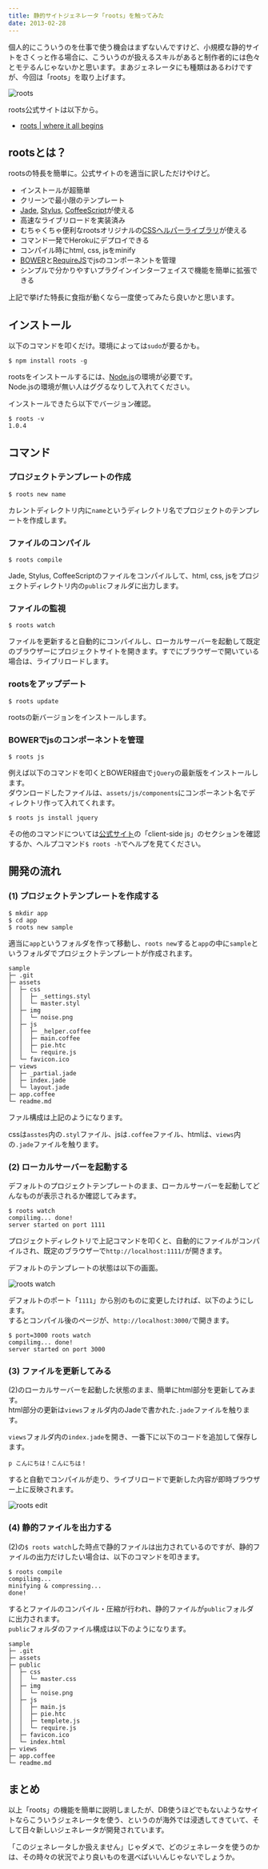 ```yaml
---
title: 静的サイトジェネレータ「roots」を触ってみた
date: 2013-02-28
---
```

<p>個人的にこういうのを仕事で使う機会はまずないんですけど、小規模な静的サイトをさくっと作る場合に、こういうのが扱えるスキルがあると制作者的には色々とモテるんじゃないかと思います。まあジェネレータにも種類はあるわけですが、今回は「roots」を取り上げます。</p>

<p><img src="/img/2013/02/roots.png" alt="roots" /></p>

<p>roots公式サイトは以下から。</p>

<ul>
<li><a href="http://roots.cx/">roots | where it all begins</a></li>
</ul>

<h2>rootsとは？</h2>

<p>rootsの特長を簡単に。公式サイトのを適当に訳しただけやけど。</p>

<ul>
<li>インストールが超簡単</li>
<li>クリーンで最小限のテンプレート</li>
<li><a href="http://jade-lang.com/">Jade</a>, <a href="http://learnboost.github.com/stylus/">Stylus</a>, <a href="http://coffeescript.org/">CoffeeScript</a>が使える</li>
<li>高速なライブリロードを実装済み</li>
<li>むちゃくちゃ便利なrootsオリジナルの<a href="http://roots.cx/css">CSSヘルパーライブラリ</a>が使える</li>
<li>コマンド一発でHerokuにデプロイできる</li>
<li>コンパイル時にhtml, css, jsをminify</li>
<li><a href="http://twitter.github.com/bower/">BOWER</a>と<a href="http://requirejs.org/">RequireJS</a>でjsのコンポーネントを管理</li>
<li>シンプルで分かりやすいプラグインインターフェイスで機能を簡単に拡張できる</li>
</ul>

<p>上記で挙げた特長に食指が動くなら一度使ってみたら良いかと思います。</p>

<h2>インストール</h2>

<p>以下のコマンドを叩くだけ。環境によっては<code>sudo</code>が要るかも。</p>

<pre class="prettyprint"><code>$ npm install roots -g</code>
</pre>

<p>rootsをインストールするには、<a href="http://nodejs.org/">Node.js</a>の環境が必要です。<br>Node.jsの環境が無い人はググるなりして入れてください。</p>

<p>インストールできたら以下でバージョン確認。</p>

<pre class="prettyprint"><code>$ roots -v
1.0.4</code>
</pre>

<h2>コマンド</h2>

<h3>プロジェクトテンプレートの作成</h3>

<pre class="prettyprint"><code>$ roots new name</code>
</pre>

<p>カレントディレクトリ内に<code>name</code>というディレクトリ名でプロジェクトのテンプレートを作成します。</p>

<h3>ファイルのコンパイル</h3>

<pre class="prettyprint"><code>$ roots compile</code>
</pre>

<p>Jade, Stylus, CoffeeScriptのファイルをコンパイルして、html, css, jsをプロジェクトディレクトリ内の<code>public</code>フォルダに出力します。</p>

<h3>ファイルの監視</h3>

<pre class="prettyprint"><code>$ roots watch</code>
</pre>

<p>ファイルを更新すると自動的にコンパイルし、ローカルサーバーを起動して既定のブラウザーにプロジェクトサイトを開きます。すでにブラウザーで開いている場合は、ライブリロードします。</p>

<h3>rootsをアップデート</h3>

<pre class="prettyprint"><code>$ roots update</code>
</pre>

<p>rootsの新バージョンをインストールします。</p>

<h3>BOWERでjsのコンポーネントを管理</h3>

<pre class="prettyprint"><code>$ roots js</code>
</pre>

<p>例えば以下のコマンドを叩くとBOWER経由で<code>jQuery</code>の最新版をインストールします。<br>ダウンロードしたファイルは、<code>assets/js/components</code>にコンポーネント名でディレクトリ作って入れてくれます。</p>

<pre class="prettyprint"><code>$ roots js install jquery</code>
</pre>

<p>その他のコマンドについては<a href="http://roots.cx/">公式サイト</a>の「client-side js」のセクションを確認するか、ヘルプコマンド<code>$ roots -h</code>でヘルプを見てください。</p>

<h2>開発の流れ</h2>

<h3>(1) プロジェクトテンプレートを作成する</h3>

<pre class="prettyprint"><code>$ mkdir app
$ cd app
$ roots new sample</code>
</pre>

<p>適当に<code>app</code>というフォルダを作って移動し、<code>roots new</code>すると<code>app</code>の中に<code>sample</code>というフォルダでプロジェクトテンプレートが作成されます。</p>

<pre class="prettyprint"><code>sample
├─ .git
├─ assets
│  ├─ css
│  │  ├─ _settings.styl
│  │  └─ master.styl
│  ├─ img
│  │  └─ noise.png
│  ├─ js
│  │  ├─ _helper.coffee
│  │  ├─ main.coffee
│  │  ├─ pie.htc
│  │  └─ require.js
│  └─ favicon.ico
├─ views
│  ├─ _partial.jade
│  ├─ index.jade
│  └─ layout.jade
├─ app.coffee
└─ readme.md</code>
</pre>

<p>ファル構成は上記のようになります。</p>

<p>cssは<code>asstes</code>内の<code>.styl</code>ファイル、jsは<code>.coffee</code>ファイル、htmlは、<code>views</code>内の<code>.jade</code>ファイルを触ります。</p>

<h3>(2) ローカルサーバーを起動する</h3>

<p>デフォルトのプロジェクトテンプレートのまま、ローカルサーバーを起動してどんなものが表示されるか確認してみます。</p>

<pre class="prettyprint"><code>$ roots watch
compilimg... done!
server started on port 1111</code>
</pre>

<p>プロジェクトディレクトリで上記コマンドを叩くと、自動的にファイルがコンパイルされ、既定のブラウザーで<code>http://localhost:1111/</code>が開きます。</p>

<p>デフォルトのテンプレートの状態は以下の画面。</p>

<p><img src="/img/2013/02/roots-watch.png" alt="roots watch" /></p>

<p>デフォルトのポート「<code>1111</code>」から別のものに変更したければ、以下のようにします。<br>するとコンパイル後のページが、<code>http://localhost:3000/</code>で開きます。</p>

<pre class="prettyprint"><code>$ port=3000 roots watch
compilimg... done!
server started on port 3000</code>
</pre>

<h3>(3) ファイルを更新してみる</h3>

<p>(2)のローカルサーバーを起動した状態のまま、簡単にhtml部分を更新してみます。<br>html部分の更新は<code>views</code>フォルダ内のJadeで書かれた<code>.jade</code>ファイルを触ります。</p>

<p><code>views</code>フォルダ内の<code>index.jade</code>を開き、一番下に以下のコードを追加して保存します。</p>

<pre class="prettyprint"><code>p こんにちは！こんにちは！</code>
</pre>

<p>すると自動でコンパイルが走り、ライブリロードで更新した内容が即時ブラウザー上に反映されます。</p>

<p><img src="/img/2013/02/roots-edit.png" alt="roots edit" /></p>

<h3>(4) 静的ファイルを出力する</h3>

<p>(2)の<code>$ roots watch</code>した時点で静的ファイルは出力されているのですが、静的ファイルの出力だけしたい場合は、以下のコマンドを叩きます。</p>

<pre class="prettyprint"><code>$ roots compile
compilimg...
minifying & compressing...
done!</code>
</pre>

<p>するとファイルのコンパイル・圧縮が行われ、静的ファイルが<code>public</code>フォルダに出力されます。<br><code>public</code>フォルダのファイル構成は以下のようになります。</p>

<pre class="prettyprint"><code>sample
├─ .git
├─ assets
├─ public
│  ├─ css
│  │  └─ master.css
│  ├─ img
│  │  └─ noise.png
│  ├─ js
│  │  ├─ main.js
│  │  ├─ pie.htc
│  │  ├─ templete.js
│  │  └─ require.js
│  ├─ favicon.ico
│  └─ index.html
├─ views
├─ app.coffee
└─ readme.md</code>
</pre>

<h2>まとめ</h2>

<p>以上「roots」の機能を簡単に説明しましたが、DB使うほどでもないようなサイトならこういうジェネレータを使う、というのが海外では浸透してきていて、そして日々新しいジェネレータが開発されています。</p>

<p>「このジェネレータしか扱えません」じゃダメで、どのジェネレータを使うのかは、その時々の状況でより良いものを選べばいいんじゃないでしょうか。</p>
